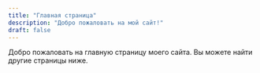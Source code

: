 ```yaml
---
title: "Главная страница"
description: "Добро пожаловать на мой сайт!"
draft: false
---
```


Добро пожаловать на главную страницу моего сайта. Вы можете найти другие страницы ниже.
